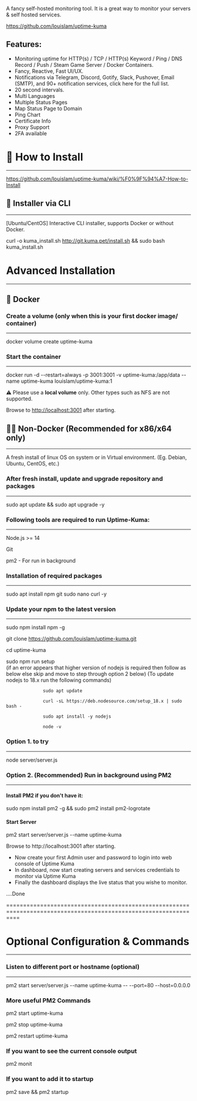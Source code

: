 A fancy self-hosted monitoring tool. It  is a great way to monitor your servers & self hosted services.

https://github.com/louislam/uptime-kuma


Features: 
--

- Monitoring uptime for HTTP(s) / TCP / HTTP(s) Keyword / Ping / DNS Record / Push / Steam Game Server / Docker Containers.
- Fancy, Reactive, Fast UI/UX.
- Notifications via Telegram, Discord, Gotify, Slack, Pushover, Email (SMTP), and 90+ notification services, click here for the full list.
- 20 second intervals.
- Multi Languages
- Multiple Status Pages
- Map Status Page to Domain
- Ping Chart
 - Certificate Info
- Proxy Support
- 2FA available


# 🔧 How to Install
--------------------
https://github.com/louislam/uptime-kuma/wiki/%F0%9F%94%A7-How-to-Install


## 🚀 Installer via CLI
------------------------
[Ubuntu/CentOS] Interactive CLI installer, supports Docker or without Docker.

curl -o kuma_install.sh http://git.kuma.pet/install.sh && sudo bash kuma_install.sh


# Advanced Installation
-----------------------
## 🐳 Docker

### Create a volume (only when this is your first docker image/ container)
---------------------------------------------------------------------------
docker volume create uptime-kuma


### Start the container
-----------------------
docker run -d --restart=always -p 3001:3001 -v uptime-kuma:/app/data --name uptime-kuma louislam/uptime-kuma:1 

⚠️ Please use a **local volume** only. Other types such as NFS are not supported.

Browse to [http://localhost:3001](http://localhost:3001/) after starting.




## 💪🏻 Non-Docker (Recommended for x86/x64 only)
------------------------------------------------
A fresh install of linux OS on system or in Virtual environment. (Eg. Debian, Ubuntu, CentOS, etc.) 

### After fresh install, update and upgrade repository and packages
-----------------------------------------------------------------------
sudo apt update && sudo apt upgrade -y



### Following tools are required to run Uptime-Kuma:
----------------------------------------------------

Node.js >= 14

Git

pm2 - For run in background



### Installation of required packages
-------------------------------------
sudo apt install npm git sudo nano curl -y


### Update your npm to the latest version
-----------------------------------------
sudo npm install npm -g

git clone https://github.com/louislam/uptime-kuma.git

cd uptime-kuma

sudo npm run setup                   
      (if an error appears that higher version of nodejs is required then follow as below else skip and move to step through option 2 below)
                (To update nodejs to 18.x run the following commands)
                
                  sudo apt update
                  
                  curl -sL https://deb.nodesource.com/setup_18.x | sudo bash -
                  
                  sudo apt install -y nodejs
                  
                  node -v



### Option 1. to try 
--------------------
node server/server.js


### Option 2. (Recommended)  Run in background using PM2
--------------------------------------------------------

#### Install PM2 if you don't have it: 

sudo npm install pm2 -g  && sudo pm2 install pm2-logrotate

#### Start Server

pm2 start server/server.js --name uptime-kuma

Browse to http://localhost:3001 after starting.



- Now create your first Admin user and password to login into web console of Uptime Kuma
- In dashboard, now start creating servers and services credentials to monitor via Uptime Kuma
- Finally the dashboard displays the live status that you wishe to monitor.



....Done



================================================================================================================
# Optional Configuration & Commands 
-----------------------------------

### Listen to different port or hostname (optional)
---------------------------------------------------
pm2 start server/server.js --name uptime-kuma -- --port=80 --host=0.0.0.0


### More useful PM2 Commands

pm2 start uptime-kuma

pm2 stop uptime-kuma

pm2 restart uptime-kuma

### If you want to see the current console output
pm2 monit


### If you want to add it to startup
pm2 save && pm2 startup


